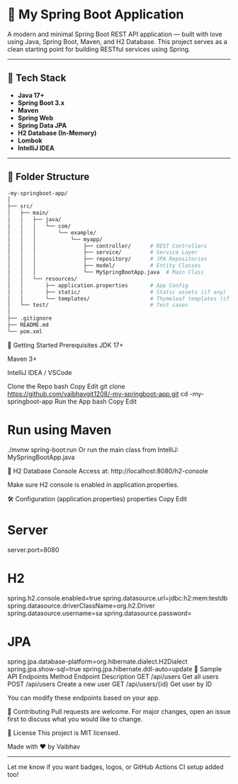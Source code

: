 # 🌱 My Spring Boot Application

A modern and minimal Spring Boot REST API application — built with love using Java, Spring Boot, Maven, and H2 Database. This project serves as a clean starting point for building RESTful services using Spring.

---

## 🧰 Tech Stack

- **Java 17+**
- **Spring Boot 3.x**
- **Maven**
- **Spring Web**
- **Spring Data JPA**
- **H2 Database (In-Memory)**
- **Lombok**
- **IntelliJ IDEA**

---

## 📁 Folder Structure

```bash
-my-springboot-app/
│
├── src/
│   ├── main/
│   │   ├── java/
│   │   │   └── com/
│   │   │       └── example/
│   │   │           └── myapp/
│   │   │               ├── controller/      # REST Controllers
│   │   │               ├── service/         # Service Layer
│   │   │               ├── repository/      # JPA Repositories
│   │   │               ├── model/           # Entity Classes
│   │   │               └── MySpringBootApp.java  # Main Class
│   │   └── resources/
│   │       ├── application.properties       # App Config
│   │       ├── static/                      # Static assets (if any)
│   │       └── templates/                   # Thymeleaf templates (if used)
│   └── test/                                # Test cases
│
├── .gitignore
├── README.md
└── pom.xml

```
🚀 Getting Started
Prerequisites
JDK 17+

Maven 3+

IntelliJ IDEA / VSCode

Clone the Repo
bash
Copy
Edit
git clone https://github.com/vaibhavgit1208/-my-springboot-app.git
cd -my-springboot-app
Run the App
bash
Copy
Edit
# Run using Maven
./mvnw spring-boot:run
Or run the main class from IntelliJ: MySpringBootApp.java

🔗 H2 Database Console
Access at: http://localhost:8080/h2-console

Make sure H2 console is enabled in application.properties.

🛠 Configuration (application.properties)
properties
Copy
Edit
# Server
server.port=8080

# H2
spring.h2.console.enabled=true
spring.datasource.url=jdbc:h2:mem:testdb
spring.datasource.driverClassName=org.h2.Driver
spring.datasource.username=sa
spring.datasource.password=

# JPA
spring.jpa.database-platform=org.hibernate.dialect.H2Dialect
spring.jpa.show-sql=true
spring.jpa.hibernate.ddl-auto=update
📡 Sample API Endpoints
Method	Endpoint	Description
GET	/api/users	Get all users
POST	/api/users	Create a new user
GET	/api/users/{id}	Get user by ID

You can modify these endpoints based on your app.

🤝 Contributing
Pull requests are welcome. For major changes, open an issue first to discuss what you would like to change.

📄 License
This project is MIT licensed.

Made with ❤️ by Vaibhav

---

Let me know if you want badges, logos, or GitHub Actions CI setup added too!

